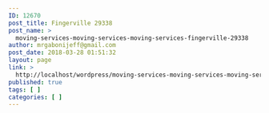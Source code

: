 ```yaml
---
ID: 12670
post_title: Fingerville 29338
post_name: >
  moving-services-moving-services-moving-services-fingerville-29338
author: mrgabonijeff@gmail.com
post_date: 2018-03-28 01:51:32
layout: page
link: >
  http://localhost/wordpress/moving-services-moving-services-moving-services-fingerville-29338/
published: true
tags: [ ]
categories: [ ]
---
```

